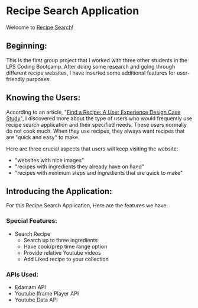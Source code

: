 # Recipe Search Application

Welcome to [Recipe Search](https://ngl4.github.io/Recipe_App/)! 

## Beginning:

This is the first group project that I worked with three other students in the LPS Coding Bootcamp. After doing some research and going through different recipe websites, I have inserted some additional features for user-friendly purposes. 

## Knowing the Users: 

According to an article, "[Find a Recipe: A User Experience Design Case Study](https://medium.com/@talishapayton/find-a-recipe-a-user-experience-design-case-study-2af080a89ecd)", I discovered more about the type of users who would frequently use recipe search application and their specified needs. These users normally do not cook much. When they use recipes, they always want recipes that are "quick and easy" to make. 

Here are three crucial aspects that users will keep visiting the website:
 * "websites with nice images"
 * "recipes with ingredients they already have on hand"
 * "recipes with minimum steps and ingredients that are quick to make" 

## Introducing the Application: 

For this Recipe Search Application, Here are the features we have: 

### Special Features:
* Search Recipe
    * Search up to three ingredients
    * Have cook/prep time range option
    * Provide relative Youtube videos 
    * Add Liked recipe to your collection 

### APIs Used:

* Edamam API 
* Youtube Iframe Player API
* Youtube Data API



